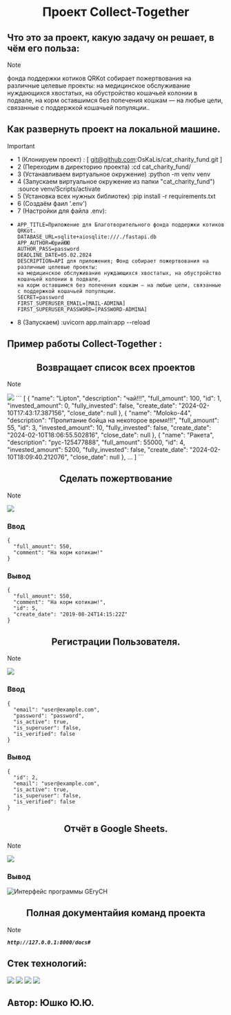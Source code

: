 <div id="header" align="center">
  <h1>Проект Collect-Together</h1>
</div>

## Что это за проект, какую задачу он решает, в чём его польза:
> [!NOTE]
> фонда поддержки котиков QRKot собирает пожертвования на различные целевые проекты:
> на медицинское обслуживание нуждающихся хвостатых,
> на обустройство кошачьей колонии в подвале,
> на корм оставшимся без попечения кошкам — на любые цели,
> связанные с поддержкой кошачьей популяции..

## Как развернуть проект на локальной машине.
> [!IMPORTANT]
> * 1 (Клонируем проект) : [ git@github.com:OsKaLis/cat_charity_fund.git ]
> * 2 (Переходим в директорию проекта) :cd cat_charity_fund/
> * 3 (Устанавливаем виртуальное окружение) :python -m venv venv
> * 4 (Запускаем виртуальное окружение из папки "cat_charity_fund") :source venv/Scripts/activate
> * 5 (Установка всех нужных библиотек) :pip install -r requirements.txt
> * 6 (Создаём фаил '.env')
> * 7 (Настройки для файла .env):
> * ```
>   APP_TITLE=Приложение для Благотворительного фонда поддержки котиков QRKot.
>   DATABASE_URL=sqlite+aiosqlite:///./fastapi.db
>   APP_AUTHOR=ЮрийЮЮ
>   AUTHOR_PASS=password
>   DEADLINE_DATE=05.02.2024
>   DESCRIPTION=API для приложения; Фонд собирает пожертвования на различные целевые проекты:
>   на медицинское обслуживание нуждающихся хвостатых, на обустройство кошачьей колонии в подвале,
>   на корм оставшимся без попечения кошкам — на любые цели, связанные с поддержкой кошачьей популяции.
>   SECRET=password
>   FIRST_SUPERUSER_EMAIL=[MAIL-ADMINA]
>   FIRST_SUPERUSER_PASSWORD=[PASSWORD-ADMINA]
>   ```
> * 8 (Запускаем) :uvicorn app.main:app --reload

## Пример работы Collect-Together :
<div id="header" align="center">
  <h2>Возвращает список всех проектов</h2>
</div>

> [!NOTE]
> <img src="https://img.shields.io/badge/http://127.0.0.1:8000/charity_project/_-GET-blue">
> ```
> [
>   {
>     "name": "Lipton",
>     "description": "чай!!!",
>     "full_amount": 100,
>     "id": 1,
>     "invested_amount": 0,
>     "fully_invested": false,
>     "create_date": "2024-02-10T17:43:17.387156",
>     "close_date": null
>   },
>   {
>     "name": "Moloko-44",
>     "description": "Пропитание бойца на некоторое время!!!",
>     "full_amount": 55,
>     "id": 3,
>     "invested_amount": 10,
>     "fully_invested": false,
>     "create_date": "2024-02-10T18:06:55.502816",
>     "close_date": null
>   },
>   {
>     "name": "Ракета",
>     "description": "рус-125477888",
>     "full_amount": 55000,
>     "id": 4,
>     "invested_amount": 5200,
>     "fully_invested": false,
>     "create_date": "2024-02-10T18:09:40.212076",
>     "close_date": null
>   },
>   ...
> ]
> ```

<div id="header" align="center">
  <h2>Сделать пожертвование</h2>
</div>

> [!NOTE]
> <img src="https://img.shields.io/badge/http://127.0.0.1:8000/donation/_-POST-Green">
>
> ### Ввод
> ```
> {
>   "full_amount": 550,
>   "comment": "На корм котикам!"
> }
> ```
> ### Вывод
> ```
> {
>   "full_amount": 550,
>   "comment": "На корм котикам!",
>   "id": 5,
>   "create_date": "2019-08-24T14:15:22Z"
> }
> ```

<div id="header" align="center">
  <h2>Регистрации Пользователя.</h2>
</div>

> [!NOTE]
> <img src="https://img.shields.io/badge/http://127.0.0.1:8000/auth/register/_-POST-Green">
> 
> ### Ввод
> ```
> {
>   "email": "user@example.com",
>   "password": "password",
>   "is_active": true,
>   "is_superuser": false,
>   "is_verified": false
> }
> ```
> 
> ### Вывод
> ```
> {
>   "id": 2,
>   "email": "user@example.com",
>   "is_active": true,
>   "is_superuser": false,
>   "is_verified": false
> }
> ```

<div id="header" align="center">
  <h2>Отчёт в Google Sheets.</h2>
</div>

> [!NOTE]
> <img src="https://img.shields.io/badge/http://127.0.0.1:8000/google/_-GET-blue">
> 
> ### Вывод
> ![Интерфейс программы GEryCH](https://github.com/OsKaLis/QRkot_spreadsheets/blob/a4e61499ee06313e1933aaa3d4331c5667e3a8b7/google_report.png)

<div id="header" align="center">
  <h2>Полная документайия команд проекта</h2>
</div>

> [!NOTE]
> ***`http://127.0.0.1:8000/docs#`***


## Cтек технологий:
<img src="https://img.shields.io/badge/Язык программирования:_-Python-Green"> <img src="https://img.shields.io/badge/фреймворк:_-FastAPI-blue">
<img src="https://img.shields.io/badge/библиотека:_-SQLAlchemy-yellow"> <img src="https://img.shields.io/badge/инструмент:_-Alembic-red">

## Автор: Юшко Ю.Ю.
